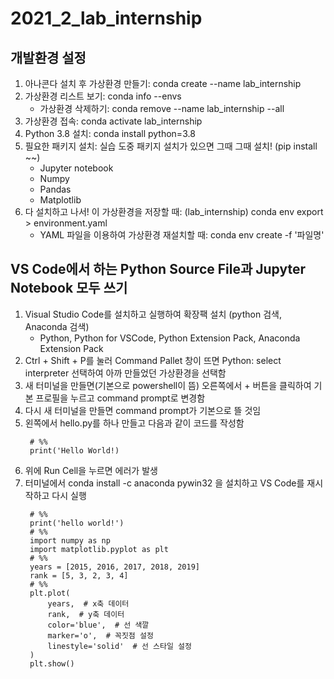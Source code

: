 # 2021_2_lab_internship

## 개발환경 설정
1. 아나콘다 설치 후 가상환경 만들기: conda create --name lab_internship
2. 가상환경 리스트 보기: conda info --envs
   - 가상환경 삭제하기: conda remove --name lab_internship --all
3. 가상환경 접속: conda activate lab_internship
4. Python 3.8 설치: conda install python=3.8
5. 필요한 패키지 설치: 실습 도중 패키지 설치가 있으면 그때 그때 설치! (pip install ~~)
   - Jupyter notebook
   - Numpy
   - Pandas
   - Matplotlib
6. 다 설치하고 나서! 이 가상환경을 저장할 때: (lab_internship) conda env export > environment.yaml
   - YAML 파일을 이용하여 가상환경 재설치할 때: conda env create -f '파일명'

## VS Code에서 하는 Python Source File과 Jupyter Notebook 모두 쓰기
1. Visual Studio Code를 설치하고 실행하여 확장팩 설치 (python 검색, Anaconda 검색)
   - Python, Python for VSCode, Python Extension Pack, Anaconda Extension Pack
2. Ctrl + Shift + P를 눌러 Command Pallet 창이 뜨면 Python: select interpreter 선택하여 아까 만들었던 가상환경을 선택함
3. 새 터미널을 만들면(기본으로 powershell이 뜸) 오른쪽에서 + 버튼을 클릭하여 기본 프로필을 누르고 command prompt로 변경함
4. 다시 새 터미널을 만들면 command prompt가 기본으로 뜰 것임
5. 왼쪽에서 hello.py를 하나 만들고 다음과 같이 코드를 작성함
   ```
    # %%
    print('Hello World!)
   ```
6. 위에 Run Cell을 누르면 에러가 발생
7. 터미널에서 conda install -c anaconda pywin32 을 설치하고 VS Code를 재시작하고 다시 실행
   ```
    # %%
    print('hello world!')
    # %%
    import numpy as np
    import matplotlib.pyplot as plt
    # %%
    years = [2015, 2016, 2017, 2018, 2019]
    rank = [5, 3, 2, 3, 4]
    # %%
    plt.plot(
        years,  # x축 데이터
        rank,  # y축 데이터
        color='blue',  # 선 색깔
        marker='o',  # 꼭짓점 설정
        linestyle='solid'  # 선 스타일 설정
    )
    plt.show()
   ```
